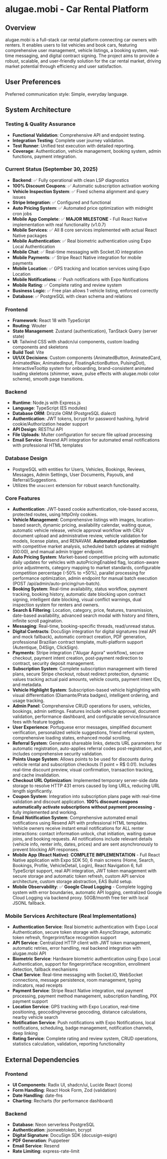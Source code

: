 # alugae.mobi - Car Rental Platform

## Overview
alugae.mobi is a full-stack car rental platform connecting car owners with renters. It enables users to list vehicles and book cars, featuring comprehensive user management, vehicle listings, a booking system, real-time messaging, and digital contract signing. The project aims to provide a robust, scalable, and user-friendly solution for the car rental market, driving market potential through efficiency and user satisfaction.

## User Preferences
Preferred communication style: Simple, everyday language.

## System Architecture

### Testing & Quality Assurance
- **Functional Validation**: Comprehensive API and endpoint testing.
- **Integration Testing**: Complete user journey validation.
- **Test Runner**: Unified test execution with detailed reporting.
- **Coverage**: Authentication, vehicle management, booking system, admin functions, payment integration.

### Current Status (September 30, 2025)
- **Backend**: ✅ Fully operational with clean LSP diagnostics
- **100% Discount Coupons**: ✅ Automatic subscription activation working
- **Vehicle Inspection System**: ✅ Fixed schema alignment and query issues
- **Stripe Integration**: ✅ Configured and functional
- **Auto Pricing System**: ✅ Automated price optimization with midnight cron jobs
- **Mobile App Complete**: ✅ **MAJOR MILESTONE** - Full React Native implementation with real functionality (v1.0.7)
- **Mobile Services**: ✅ All 8 core services implemented with actual React Native packages
- **Mobile Authentication**: ✅ Real biometric authentication using Expo Local Authentication
- **Mobile Chat**: ✅ Real-time messaging with Socket.IO integration
- **Mobile Payments**: ✅ Stripe React Native integration for mobile payments
- **Mobile Location**: ✅ GPS tracking and location services using Expo Location
- **Mobile Notifications**: ✅ Push notifications with Expo Notifications
- **Mobile Rating**: ✅ Complete rating and review system
- **Business Logic**: ✅ Free plan allows 1 vehicle listing, enforced correctly
- **Database**: ✅ PostgreSQL with clean schema and relations

### Frontend
- **Framework**: React 18 with TypeScript
- **Routing**: Wouter
- **State Management**: Zustand (authentication), TanStack Query (server state)
- **UI**: Tailwind CSS with shadcn/ui components, custom loading components and skeletons
- **Build Tool**: Vite
- **UI/UX Decisions**: Custom components (AnimatedButton, AnimatedCard, AnimatedNav, AnimatedInput, FloatingActionButton, PulsingDot), InteractiveTooltip system for onboarding, brand-consistent animated loading skeletons (shimmer, wave, pulse effects with alugae.mobi color scheme), smooth page transitions.

### Backend
- **Runtime**: Node.js with Express.js
- **Language**: TypeScript (ES modules)
- **Database ORM**: Drizzle ORM (PostgreSQL dialect)
- **Authentication**: JWT tokens, bcrypt for password hashing, hybrid cookie/Authorization header support
- **API Design**: RESTful API
- **File Uploads**: Multer configuration for secure file upload processing
- **Email Service**: Resend API integration for automated email notifications with professional HTML templates

### Database Design
- PostgreSQL with entities for Users, Vehicles, Bookings, Reviews, Messages, Admin Settings, User Documents, Payouts, and Referral/Suggestions.
- Utilizes the `unaccent` extension for robust search functionality.

### Core Features
- **Authentication**: JWT-based cookie authentication, role-based access, protected routes, using httpOnly cookies.
- **Vehicle Management**: Comprehensive listings with images, location-based search, dynamic pricing, availability calendar, waiting queue, automatic vehicle release, vehicle approval workflow with CRLV document upload and administrative review, vehicle validation for models, license plates, and RENAVAM. **Automated price optimization** with competitive market analysis, scheduled batch updates at midnight (00:00), and manual admin trigger endpoint.
- **Auto Pricing System**: Market-based competitive pricing with automatic daily updates for vehicles with autoPricingEnabled flag, location-aware price adjustments, category mapping to market standards, configurable competition percentage (-50% to +50%), parallel processing for performance optimization, admin endpoint for manual batch execution (POST /api/admin/auto-pricing/run-batch).
- **Booking System**: Real-time availability, status workflow, payment tracking, booking history, automatic date blocking upon contract signing, intelligent date blocking, visual conflict warnings, dual inspection system for renters and owners.
- **Search & Filtering**: Location, category, price, features, transmission, date-based availability, advanced search modal with history and filters, infinite scroll pagination.
- **Messaging**: Real-time, booking-specific threads, read/unread status.
- **Digital Contracts**: DocuSign integration for digital signatures (real API and mock fallback), automatic contract creation, PDF generation, professional Brazilian contract template, multi-platform support (Autentique, D4Sign, ClickSign).
- **Payments**: Stripe integration ("Alugar Agora" workflow), secure checkout, payment intent creation, post-payment redirection to contract, security deposit management.
- **Subscription System**: Complete subscription management with tiered plans, secure Stripe checkout, robust redirect protection, dynamic values tracking actual paid amounts, vehicle counts, payment intent IDs, and metadata.
- **Vehicle Highlight System**: Subscription-based vehicle highlighting with visual differentiation (Diamante/Prata badges), intelligent ordering, and usage tracking.
- **Admin Panel**: Comprehensive CRUD operations for users, vehicles, bookings, admin settings. Features include vehicle approval, document validation, performance dashboard, and configurable service/insurance fees with feature toggles.
- **User Experience**: Portuguese error messages, simplified document verification, personalized vehicle suggestions, friend referral system, comprehensive loading states, enhanced modal scrolling.
- **Referral System**: Generates shareable links, detects URL parameters for automatic registration, auto-applies referral codes post-registration, and includes comprehensive security validation.
- **Points Usage System**: Allows points to be used for discounts during vehicle rental and subscription checkouts (1 point = R$ 0.01). Includes real-time discount preview, visual confirmation, transaction tracking, and cache invalidation.
- **Checkout URL Optimization**: Implemented temporary server-side data storage to resolve HTTP 431 errors caused by long URLs, reducing URL length significantly.
- **Coupon System**: Integration into subscription plans page with real-time validation and discount application. **100% discount coupons automatically activate subscriptions without payment processing** - fully implemented and working.
- **Email Notification System**: Comprehensive automated email notifications using Resend API with professional HTML templates. Vehicle owners receive instant email notifications for ALL renter interactions: contact information unlock, chat initiation, waiting queue joins, and booking requests. All notifications include relevant details (vehicle info, renter info, dates, prices) and are sent asynchronously to prevent blocking API responses.
- **Mobile App (React Native)**: **COMPLETE IMPLEMENTATION** - Full React Native application with Expo SDK 50, 6 main screens (Home, Search, Bookings, Profile, VehicleDetail, Login), React Navigation 6, full TypeScript support, real API integration, JWT token management with secure storage and automatic token refresh, custom API service architecture, custom storage abstraction, EAS Build setup.
- **Mobile Observability**: ✅ **Google Cloud Logging** - Complete logging system with error boundaries, automatic API logging, centralized Google Cloud Logging via backend proxy. 50GB/month free tier with local JSONL fallback.

### Mobile Services Architecture (Real Implementations)
- **Authentication Service**: Real biometric authentication with Expo Local Authentication, secure token storage with AsyncStorage, automatic token refresh, fingerprint/face recognition support
- **API Service**: Centralized HTTP client with JWT token management, automatic retries, error handling, real backend integration with alugae.mobi API
- **Biometric Service**: Hardware biometric authentication using Expo Local Authentication, support for fingerprint/face recognition, enrollment detection, fallback mechanisms
- **Chat Service**: Real-time messaging with Socket.IO, WebSocket connections, message persistence, room management, typing indicators, read receipts
- **Payment Service**: Stripe React Native integration, real payment processing, payment method management, subscription handling, PIX payment support
- **Location Service**: GPS tracking with Expo Location, real-time positioning, geocoding/reverse geocoding, distance calculations, nearby vehicle search
- **Notification Service**: Push notifications with Expo Notifications, local notifications, scheduling, badge management, notification channels, deep linking
- **Rating Service**: Complete rating and review system, CRUD operations, statistics calculation, validation, reporting functionality

## External Dependencies

### Frontend
- **UI Components**: Radix UI, shadcn/ui, Lucide React (icons)
- **Form Handling**: React Hook Form, Zod (validation)
- **Date Handling**: date-fns
- **Charting**: Recharts (for performance dashboard)

### Backend
- **Database**: Neon serverless PostgreSQL
- **Authentication**: jsonwebtoken, bcrypt
- **Digital Signature**: DocuSign SDK (docusign-esign)
- **PDF Generation**: Puppeteer
- **Email Service**: Resend
- **Rate Limiting**: express-rate-limit